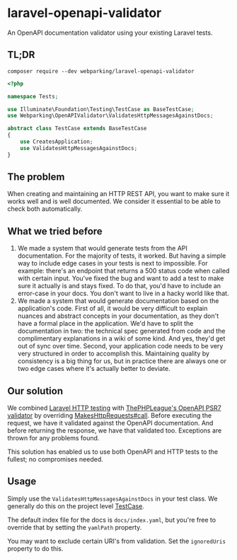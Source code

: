 # laravel-openapi-validator
An OpenAPI documentation validator using your existing Laravel tests.

## TL;DR
`composer require --dev webparking/laravel-openapi-validator`

```php
<?php

namespace Tests;

use Illuminate\Foundation\Testing\TestCase as BaseTestCase;
use Webparking\OpenAPIValidator\ValidatesHttpMessagesAgainstDocs;

abstract class TestCase extends BaseTestCase
{
    use CreatesApplication;
    use ValidatesHttpMessagesAgainstDocs;
}
```

## The problem
When creating and maintaining an HTTP REST API, you want to make sure it works well and is well documented. We consider it essential to be able to check both automatically.

## What we tried before
1.  We made a system that would generate tests from the API documentation.
    For the majority of tests, it worked. But having a simple way to include edge cases in your tests is next to impossible. For example: there's an endpoint that returns a 500 status code when called with certain input. You've fixed the bug and want to add a test to make sure it actually is and stays fixed. To do that, you'd have to include an error-case in your docs. You don't want to live in a hacky world like that.
1.  We made a system that would generate documentation based on the application's code.
    First of all, it would be very difficult to explain nuances and abstract concepts in your documentation, as they don't have a formal place in the application. We'd have to split the documentation in two: the technical spec generated from code and the complimentary explanations in a wiki of some kind. And yes, they'd get out of sync over time.
    Second, your application code needs to be very very structured in order to accomplish this. Maintaining quality by consistency is a big thing for us, but in practice there are always one or two edge cases where it's actually better to deviate.

## Our solution
We combined [Laravel HTTP testing](https://laravel.com/docs/master/http-tests) with [ThePHPLeague's OpenAPI PSR7 validator](https://github.com/thephpleague/openapi-psr7-validator) by overriding [MakesHttpRequests#call](https://github.com/laravel/framework/blob/master/src/Illuminate/Foundation/Testing/Concerns/MakesHttpRequests.php). Before executing the request, we have it validated against the OpenAPI documentation. And before returning the response, we have that validated too. Exceptions are thrown for any problems found.

This solution has enabled us to use both OpenAPI and HTTP tests to the fullest; no compromises needed.

## Usage
Simply use the `ValidatesHttpMessagesAgainstDocs` in your test class. We generally do this on the project level [TestCase](https://github.com/laravel/laravel/blob/master/tests/TestCase.php).

The default index file for the docs is `docs/index.yaml`, but you're free to override that by setting the `yamlPath` property.

You may want to exclude certain URI's from validation. Set the `ignoredUris` property to do this.
